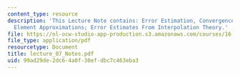 ```yaml
---
content_type: resource
description: 'This Lecture Note contains: Error Estimation, Convergence of Finite
  Element Approximations; Error Estimates From Interpolation Theory.'
file: https://ol-ocw-studio-app-production.s3.amazonaws.com/courses/16-225-computational-mechanics-of-materials-fall-2003/99ad29de2dc64a0f30efdbc7c463eba3_lecture_07_Notes.pdf
file_type: application/pdf
resourcetype: Document
title: lecture_07_Notes.pdf
uid: 99ad29de-2dc6-4a0f-30ef-dbc7c463eba3
---
```

